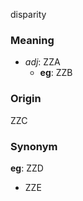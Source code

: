 disparity
### Meaning
+ _adj_: ZZA
	+ __eg__: ZZB

### Origin

ZZC

### Synonym

__eg__: ZZD

+ ZZE


